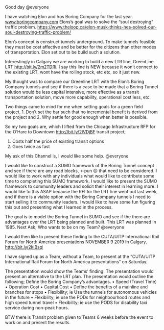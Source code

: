 Good day @everyone 

I have watching Elon and hos Boring Company for the last year.  www.boringcompany.com  Elons’s goal was to solve the “soul destroying” traffic problem.  https://www.theloop.ca/elon-musk-thinks-hes-solved-our-soul-destroying-traffic-problem/

Elon’s concept is construct tunnels underground.  To make tunnels feasible they must be cost affective and be better for the citizens than other modes of transportation.  Elon set out to be build such a solution.

Interestingly in Calgary we are working to build a new LTR line, GreenLine LRT http://bit.ly/2m2TDRi.  I say this line is NEW because it won’t connect to the existing LRT, wont have the rolling stock, etc etc, so it just new.

My thought was to compare our Greenline LRT with the Elon’s Boring Company tunnels and see if there is a case to be made that a Boring Tunnel solution would be less capital intensive, more effective as a transit transportation solution, move more capability, operational cost less, etc.

Two things came to mind for me when setting goals for a green field project, 1. Don’t set the bar such that no incremental benefit is derived from the project and 2. Why settle for good enough when better is possible.

So my two goals are, which I lifted from the Chicago Infrastructure RFP for the O’Hare to Downtown http://bit.ly/2lVDjBF transit project;
1.    Costs half the price of existing transit options
2.    Goes twice as fast

My ask of this Channel is, I would like some help.  @everyone 

I would like to construct a SUMO framework of the Boring Tunnel concept and see if there are any road blocks, <-pun :wink: that need to be considered.  I would like to work with any individuals what would like to contribute some time to completing this SUMO framework.
I would like to present the SUMO framework to community leaders and solicit their interest in learning more. 
I would like to this ASAP because the RFI for the LRT line went out last week, and if there is a viable option with the Boring Company tunnels I need to start selling it to community leaders.
I would like to have some fun figuring this out and presenting what I learned in the process.

The goal is to model the Boring Tunnel in SUMO and see if the there are advantages over the LRT being planned and built.  This LRT was planned in 1985.
Next Ask;  Who wants to be on my Team? @everyone 

I would then like to present these finding to the CUTA/UITP International Rail Forum for North America presentations NOVEMBER 9 2019 In Calgary, http://bit.ly/2kiBsql

I have signed up as a Team, without a Team, to present at the “CUTA/UITP International Rail Forum for North America presentations” on Saturday. 

The presentation would show the Teams’ finding. The presentation would present an alternative to the LRT plan.  The presentation would outline the following;
Define the Boring Company’s advantages.
•    Speed (Travel Time)
•    Operation Cost
•    Capital Cost 
•    Define the benefits of a mainline and branches for stops 
•    Flexibility; ie Use the tunnels for autonomous vehicles in the future
•    Flexibility; ie use the PODs for neighbourhood routes and high speed tunnel travel
•    Flexibility; ie use the PODS for disability taxi service during non-peak hours.

BTW there is Transit problem given to Teams 6 weeks before the event to work on and present the results.